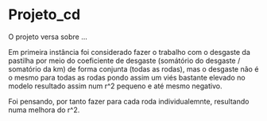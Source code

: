 # Projeto_cd

O projeto versa sobre ...

Em primeira instância foi considerado fazer o trabalho com o desgaste da pastilha por meio do coeficiente de desgaste (somátório do desgaste / somatório da km) de forma conjunta (todas as rodas), mas o desgaste não é o mesmo para todas as rodas pondo assim um viés bastante elevado no modelo resultado assim num r^2 pequeno e até mesmo negativo.

Foi pensando, por tanto fazer para cada roda individualemnte, resultando numa melhora do r^2. 
